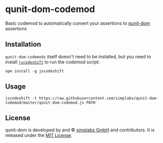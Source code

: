 
qunit-dom-codemod
==============================================================================

Basic codemod to automatically convert your assertions to
[qunit-dom](https://github.com/simplabs/qunit-dom) assertions


Installation
------------------------------------------------------------------------------

`qunit-dom-codemods` itself doesn't need to be installed, but you need to
install [`jscodeshift`](https://github.com/facebook/jscodeshift) to run the
codemod script:

```
npm install -g jscodeshift
```


Usage
------------------------------------------------------------------------------

```
jscodeshift -t https://raw.githubusercontent.com/simplabs/qunit-dom-codemod/master/qunit-dom-codemod.js PATH
```


License
------------------------------------------------------------------------------

qunit-dom is developed by and &copy;
[simplabs GmbH](http://simplabs.com) and contributors. It is released under the
[MIT License](https://github.com/simplabs/qunit-dom/blob/master/LICENSE.md).
